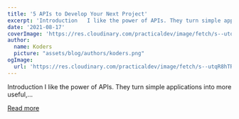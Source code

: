 ```yaml
---
title: '5 APIs to Develop Your Next Project'
excerpt: 'Introduction   I like the power of APIs. They turn simple applications into more useful,...'
date: '2021-08-17'
coverImage: 'https://res.cloudinary.com/practicaldev/image/fetch/s--utqR8hTR--/c_imagga_scale,f_auto,fl_progressive,h_420,q_auto,w_1000/https://dev-to-uploads.s3.amazonaws.com/uploads/articles/vj6dkjmb5ttpz2m8dcbk.png'
author:
  name: Koders
  picture: "assets/blog/authors/koders.png"
ogImage:
  url: 'https://res.cloudinary.com/practicaldev/image/fetch/s--utqR8hTR--/c_imagga_scale,f_auto,fl_progressive,h_420,q_auto,w_1000/https://dev-to-uploads.s3.amazonaws.com/uploads/articles/vj6dkjmb5ttpz2m8dcbk.png'
---
```


Introduction   I like the power of APIs. They turn simple applications into more useful,...

[Read more](https://dev.to/basecampxd/5-apis-to-develop-your-next-project-1de5)
